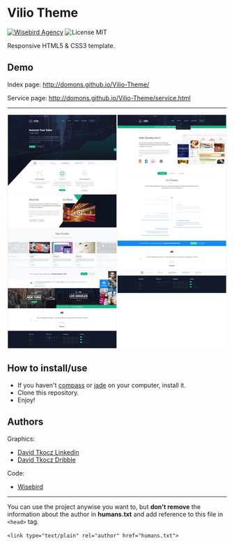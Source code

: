 # Vilio Theme

[![Wisebird Agency](https://img.shields.io/badge/Wisebird-Agency-ed1c24.svg)](https://wisebird.pl "Wisebird Agency - Strony internetowe | Agencja reklamowa Łódź")
![License MIT](https://img.shields.io/badge/license-MIT-blue.svg)

Responsive HTML5 & CSS3 template.

## Demo
Index page: http://domons.github.io/Vilio-Theme/

Service page: http://domons.github.io/Vilio-Theme/service.html

---

![Vilio Theme](/psd/preview.jpg)

## How to install/use
- If you haven't [compass](http://compass-style.org/) or [jade](http://jade-lang.com/) on your computer, install it.
- Clone this repository.
- Enjoy!

## Authors

Graphics:
- [David Tkocz Linkedin](https://www.linkedin.com/in/davidtkocz)
- [David Tkocz Dribble](https://dribbble.com/davidtkocz)

Code:
- [Wisebird](https://wisebird.pl)


---
You can use the project anywise you want to, but **don't remove** the information about the author in **humans.txt** and add reference to this file in `<head>` tag.

`<link type="text/plain" rel="author" href="humans.txt">`

